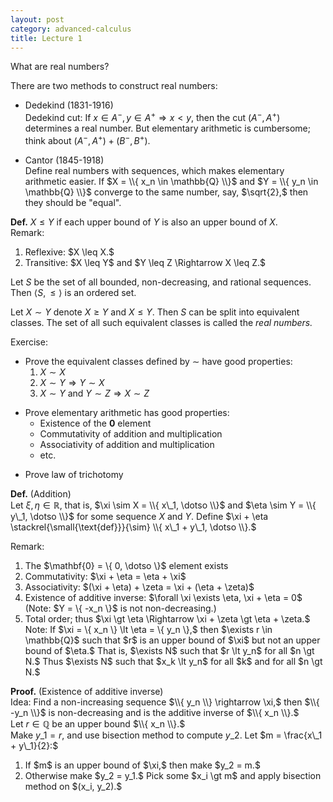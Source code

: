 ```yaml
---
layout: post
category: advanced-calculus
title: Lecture 1
---
```


What are real numbers?

There are two methods to construct real numbers:

* Dedekind (1831-1916)<br/>
  Dedekind cut: If $x \in A^-, y \in A^+ \Rightarrow x \lt y,$
  then the cut $(A^-, A^+)$ determines a real number.
  But elementary arithmetic is cumbersome; think about
  $(A^-, A^+) + (B^-, B^+).$

* Cantor (1845-1918)<br/>
  Define real numbers with sequences, which makes elementary arithmetic easier.
  If $X = \\{ x_n \in \mathbb{Q} \\}$ and $Y = \\{ y_n \in \mathbb{Q} \\}$
  converge to the same number, say, $\sqrt{2},$ then they should be "equal".


**Def.** $X \leq Y$ if each upper bound of $Y$ is also an upper bound of $X.$  
Remark:

<ol class="compact">
<li>Reflexive: $X \leq X.$</li>
<li>Transitive: $X \leq Y$ and $Y \leq Z \Rightarrow X \leq Z.$</li>
</ol>
<p></p>

Let $S$ be the set of all bounded, non-decreasing, and rational sequences.
Then $\langle S, \leq \rangle$ is an ordered set.

Let $X \sim Y$ denote $X \geq Y$ and $X \leq Y.$
Then $S$ can be split into equivalent classes.
The set of all such equivalent classes is called the *real numbers.*

Exercise:

* Prove the equivalent classes defined by $\sim$ have good properties:
  1. $X \sim X$
  2. $X \sim Y \Rightarrow Y \sim X$
  3. $X \sim Y$ and $Y \sim Z \Rightarrow X \sim Z$

<p></p>

* Prove elementary arithmetic has good properties:
  * Existence of the $\mathbf{0}$ element
  * Commutativity of addition and multiplication
  * Associativity of addition and multiplication
  * etc.

<p></p>

* <p>Prove law of trichotomy</p>

**Def.** (Addition)  
Let $\xi, \eta \in \mathbb{R},$ that is,
$\xi \sim X = \\{ x\_1, \dotso \\}$ and $\eta \sim Y = \\{ y\_1, \dotso \\}$
for some sequence $X$ and $Y.$
Define
$\xi + \eta \stackrel{\small{\text{def}}}{\sim} \\{ x\_1 + y\_1, \dotso \\}.$

Remark:

<ol class="compact">
<li>The $\mathbf{0} = \{ 0, \dotso \}$ element exists</li>
<li>Commutativity: $\xi + \eta = \eta + \xi$</li>
<li>Associativity: $(\xi + \eta) + \zeta = \xi + (\eta + \zeta)$</li>
<li>Existence of additive inverse:
$\forall \xi \exists \eta, \xi + \eta = 0$
(Note: $Y = \{ -x_n \}$ is not non-decreasing.)</li>

<li>Total order; thus $\xi \gt \eta \Rightarrow \xi + \zeta \gt \eta + \zeta.$
Note: If $\xi = \{ x_n \} \lt \eta = \{ y_n \},$
then $\exists r \in \mathbb{Q}$ such that
$r$ is an upper bound of $\xi$ but not an upper bound of $\eta.$
That is, $\exists N$ such that $r \lt y_n$ for all $n \gt N.$
Thus $\exists N$ such that $x_k \lt y_n$ for all $k$ and for all $n \gt N.$
</li>

</ol>
<p></p>

**Proof.** (Existence of additive inverse)  
Idea: Find a non-increasing sequence $\\{ y_n \\} \rightarrow \xi,$
then $\\{ -y_n \\}$ is non-decreasing and is the additive inverse of $\\{ x_n \\}.$  
Let $r \in \mathbb{Q}$ be an upper bound $\\{ x_n \\}.$  
Make $y\_1 = r,$ and use bisection method to compute $y\_2.$
Let $m = \frac{x\_1 + y\_1}{2}:$

<ol class="compact">
<li>If $m$ is an upper bound of $\xi,$ then make $y_2 = m.$</li>
<li>Otherwise make $y_2 = y_1.$
Pick some $x_i \gt m$ and apply bisection method on $(x_i, y_2).$</li>
</ol>
